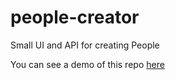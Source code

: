 # people-creator
Small UI and API for creating People

You can see a demo of this repo [here](https://seank1191.github.io/)
